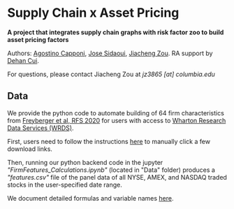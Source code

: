 # Supply Chain x Asset Pricing

__A project that integrates supply chain graphs with risk factor zoo to build asset pricing factors__

Authors: [Agostino Capponi](https://www.columbia.edu/~ac3827/), [Jose Sidaoui](https://ieor.columbia.edu/content/jose-sidaoui-gali), [Jiacheng Zou](https://jiachzou.github.io/). RA support by [Dehan Cui](https://www.linkedin.com/in/dehancui).

For questions, please contact Jiacheng Zou at _jz3865 [at] columbia.edu_ 




## Data

We provide the python code to automate building of 64 firm characteristics from [Freyberger et al, RFS 2020](https://academic.oup.com/rfs/article/33/5/2326/5821383) for users with access to [Wharton Research Data Services (WRDS)](https://wrds-www.wharton.upenn.edu/).  <br>

First, users need to follow the instructions [here](https://docs.google.com/document/d/1hWdw7lofLNZHhWo9tJ_p0OlMmrIHLzIOB44Zy40EPG4/edit?usp=sharing) to manually click a few download links.  <br>

Then, running our python backend code in the jupyter _"FirmFeatures_Calculations.ipynb"_ (located in "Data" folder) produces a _"features.csv"_ file of the panel data of all NYSE, AMEX, and NASDAQ traded stocks in the user-specified date range.  <br>

We document detailed formulas and variable names [here](https://docs.google.com/spreadsheets/d/1L9-sw4nrinA3j_lgsoJaKbawV0w-DLHXKzcfsmd6dGM/edit?usp=sharing).
